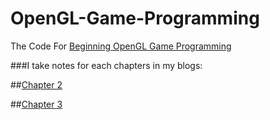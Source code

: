 OpenGL-Game-Programming
=======================

The Code For [Beginning OpenGL Game Programming](http://book.douban.com/subject/1882471/)

###I take notes for each chapters in my blogs:

##[Chapter 2](http://blog.163.com/hailin_xin/blog/static/218162190201392613029651/)

##[Chapter 3](http://blog.163.com/hailin_xin/blog/static/218162190201392665717497/)



